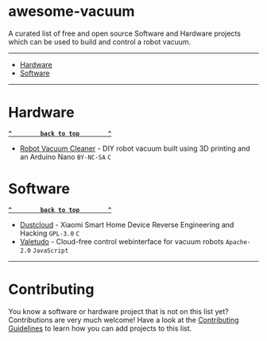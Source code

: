 # awesome-vacuum

A curated list of free and open source Software and Hardware projects which can be used to build and control a robot vacuum.

--------------------

- [Hardware](#hardware)
- [Software](#software)

--------------------

# Hardware

**[`^        back to top        ^`](#)**

- [Robot Vacuum Cleaner](https://www.myminifactory.com/object/3d-print-101108) - DIY robot vacuum built using 3D printing and an Arduino Nano `BY-NC-SA` `C`

# Software

**[`^        back to top        ^`](#)**

- [Dustcloud](https://github.com/dgiese/dustcloud) - Xiaomi Smart Home Device Reverse Engineering and Hacking `GPL-3.0` `C`
- [Valetudo](https://github.com/Hypfer/Valetudo) - Cloud-free control webinterface for vacuum robots `Apache-2.0` `JavaScript`

--------------------

# Contributing

You know a software or hardware project that is not on this list yet? Contributions are very much welcome! Have a look at the [Contributing Guidelines](.github/CONTRIBUTING.md) to learn how you can add projects to this list.
